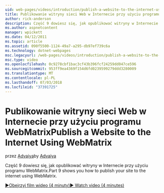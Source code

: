 ```yaml
---
uid: web-pages/videos/introduction/publish-a-website-to-the-internet-using-webmatrix
title: Publikowanie witryny sieci Web w Internecie przy użyciu programu WebMatrix | Dokumentacja firmy Microsoft
author: rick-anderson
description: Część 9 dowiesz się, jak opublikować witryny w Internecie przy użyciu programu WebMatrix.
ms.author: aspnetcontent
manager: wpickett
ms.date: 04/12/2011
ms.topic: article
ms.assetid: 090f5500-1124-49a7-a295-db97ef739c6a
ms.technology: dotnet-webpages
msc.legacyurl: /web-pages/videos/introduction/publish-a-website-to-the-internet-using-webmatrix
msc.type: video
ms.openlocfilehash: 0c9278cbf1bac3cf43b396fcf24259dd047ce596
ms.sourcegitcommit: 953ff9ea4369f154d6fd0239599279ddd3280009
ms.translationtype: MT
ms.contentlocale: pl-PL
ms.lasthandoff: 07/03/2018
ms.locfileid: "37391725"
---
```

<a name="publish-a-website-to-the-internet-using-webmatrix"></a><span data-ttu-id="85ebf-103">Publikowanie witryny sieci Web w Internecie przy użyciu programu WebMatrix</span><span class="sxs-lookup"><span data-stu-id="85ebf-103">Publish a Website to the Internet Using WebMatrix</span></span>
====================
<span data-ttu-id="85ebf-104">przez [Advaiya](https://twitter.com/Advaiyasolns)</span><span class="sxs-lookup"><span data-stu-id="85ebf-104">by [Advaiya](https://twitter.com/Advaiyasolns)</span></span>

<span data-ttu-id="85ebf-105">Część 9 dowiesz się, jak opublikować witryny w Internecie przy użyciu programu WebMatrix.</span><span class="sxs-lookup"><span data-stu-id="85ebf-105">Part 9 shows you how to publish your site to the internet using WebMatrix.</span></span>

[<span data-ttu-id="85ebf-106">&#9654;Obejrzyj film wideo (4 minuty)</span><span class="sxs-lookup"><span data-stu-id="85ebf-106">&#9654; Watch video (4 minutes)</span></span>](https://channel9.msdn.com/Blogs/ASP-NET-Site-Videos/publish-a-website-to-the-internet-using-webmatrix)
